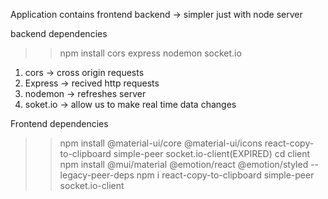 Application contains
frontend 
backend -> simpler just with node server

backend dependencies
>> npm install cors express nodemon socket.io
1. cors -> cross origin requests
2. Express -> recived http requests
3. nodemon -> refreshes server 
4. soket.io -> allow us to make real time data changes

Frontend dependencies
>> npm install @material-ui/core @material-ui/icons react-copy-to-clipboard simple-peer socket.io-client(EXPIRED)
>> cd client
>> npm install @mui/material @emotion/react @emotion/styled --legacy-peer-deps
>> npm i react-copy-to-clipboard simple-peer socket.io-client

